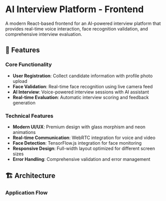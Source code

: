 # AI Interview Platform - Frontend

A modern React-based frontend for an AI-powered interview platform that provides real-time voice interaction, face recognition validation, and comprehensive interview evaluation.

## 🚀 Features

### Core Functionality
- **User Registration**: Collect candidate information with profile photo upload
- **Face Validation**: Real-time face recognition using live camera feed
- **AI Interview**: Voice-powered interview sessions with AI assistant
- **Real-time Evaluation**: Automatic interview scoring and feedback generation

### Technical Features
- **Modern UI/UX**: Premium design with glass morphism and neon animations
- **Real-time Communication**: WebRTC integration for voice and video
- **Face Detection**: TensorFlow.js integration for face monitoring
- **Responsive Design**: Full-width layout optimized for different screen sizes
- **Error Handling**: Comprehensive validation and error management

## 🏗️ Architecture

### Application Flow
